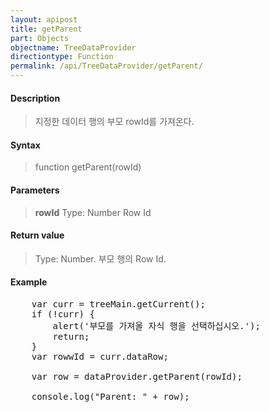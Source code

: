 ```yaml
---
layout: apipost
title: getParent
part: Objects
objectname: TreeDataProvider
directiontype: Function
permalink: /api/TreeDataProvider/getParent/
---
```



#### Description

> 지정한 데이터 행의 부모 rowId를 가져온다.

#### Syntax

> function getParent(rowId)

#### Parameters

> **rowId**
> Type: Number
> Row Id

#### Return value

> Type: Number.
> 부모 행의 Row Id.

#### Example

<pre class="prettyprint">
	var curr = treeMain.getCurrent();
	if (!curr) {
		alert('부모를 가져올 자식 행을 선택하십시오.');
		return;
	}
	var rowwId = curr.dataRow;
 
    var row = dataProvider.getParent(rowId);
 
    console.log("Parent: " + row);
</pre>
